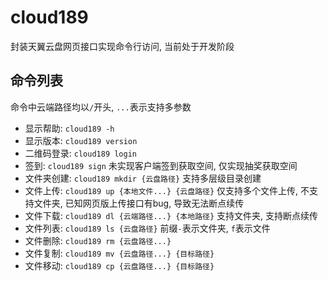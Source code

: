 # cloud189

封装天翼云盘网页接口实现命令行访问, 当前处于开发阶段

## 命令列表

命令中云端路径均以`/`开头, `...`表示支持多参数

- 显示帮助: `cloud189 -h`
- 显示版本: `cloud189 version`
- 二维码登录: `cloud189 login`
- 签到: `cloud189 sign` 未实现客户端签到获取空间, 仅实现抽奖获取空间
- 文件夹创建: `cloud189 mkdir {云盘路径}` 支持多层级目录创建
- 文件上传: `cloud189 up {本地文件...} {云盘路径}` 仅支持多个文件上传, 不支持文件夹, 已知网页版上传接口有bug, 导致无法断点续传
- 文件下载: `cloud189 dl {云端路径...} {本地路径}` 支持文件夹, 支持断点续传
- 文件列表: `cloud189 ls {云盘路径}` 前缀`-`表示文件夹, `f`表示文件
- 文件删除: `cloud189 rm {云盘路径...}`
- 文件复制: `cloud189 mv {云盘路径...} {目标路径}`
- 文件移动: `cloud189 cp {云盘路径...} {目标路径}`
